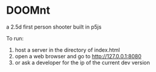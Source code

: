 # DOOMnt
a 2.5d first person shooter built in p5js

To run:
1) host a server in the directory of index.html
2) open a web browser and go to http://127.0.0.1:8080
3) or ask a developer for the ip of the current dev version